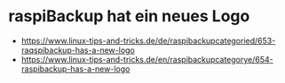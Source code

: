 # raspiBackup hat ein neues Logo

- <https://www.linux-tips-and-tricks.de/de/raspibackupcategoried/653-raqspibackup-has-a-new-logo>
- <https://www.linux-tips-and-tricks.de/en/raspibackupcategorye/654-raspibackup-has-a-new-logo>
